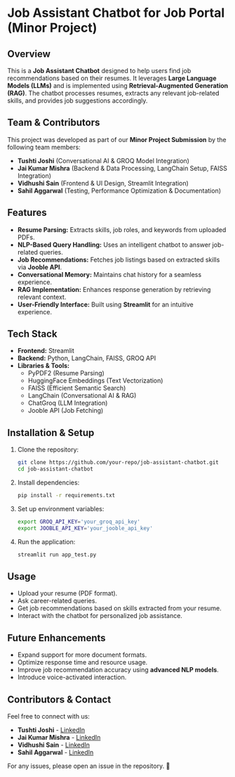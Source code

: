 # Job Assistant Chatbot for Job Portal (Minor Project)

## Overview
This is a **Job Assistant Chatbot** designed to help users find job recommendations based on their resumes. It leverages **Large Language Models (LLMs)** and is implemented using **Retrieval-Augmented Generation (RAG)**. The chatbot processes resumes, extracts any relevant job-related skills, and provides job suggestions accordingly.

## Team & Contributors
This project was developed as part of our **Minor Project Submission** by the following team members:
- **Tushti Joshi** (Conversational AI & GROQ Model Integration)
- **Jai Kumar Mishra** (Backend & Data Processing, LangChain Setup, FAISS Integration)
- **Vidhushi Sain** (Frontend & UI Design, Streamlit Integration)
- **Sahil Aggarwal** (Testing, Performance Optimization & Documentation)

## Features
- **Resume Parsing:** Extracts skills, job roles, and keywords from uploaded PDFs.
- **NLP-Based Query Handling:** Uses an intelligent chatbot to answer job-related queries.
- **Job Recommendations:** Fetches job listings based on extracted skills via **Jooble API**.
- **Conversational Memory:** Maintains chat history for a seamless experience.
- **RAG Implementation:** Enhances response generation by retrieving relevant context.
- **User-Friendly Interface:** Built using **Streamlit** for an intuitive experience.

## Tech Stack
- **Frontend:** Streamlit
- **Backend:** Python, LangChain, FAISS, GROQ API
- **Libraries & Tools:**
  - PyPDF2 (Resume Parsing)
  - HuggingFace Embeddings (Text Vectorization)
  - FAISS (Efficient Semantic Search)
  - LangChain (Conversational AI & RAG)
  - ChatGroq (LLM Integration)
  - Jooble API (Job Fetching)

## Installation & Setup
1. Clone the repository:
   ```bash
   git clone https://github.com/your-repo/job-assistant-chatbot.git
   cd job-assistant-chatbot
   ```
2. Install dependencies:
   ```bash
   pip install -r requirements.txt
   ```
3. Set up environment variables:
   ```bash
   export GROQ_API_KEY='your_groq_api_key'
   export JOOBLE_API_KEY='your_jooble_api_key'
   ```
4. Run the application:
   ```bash
   streamlit run app_test.py
   ```

## Usage
- Upload your resume (PDF format).
- Ask career-related queries.
- Get job recommendations based on skills extracted from your resume.
- Interact with the chatbot for personalized job assistance.

## Future Enhancements
- Expand support for more document formats.
- Optimize response time and resource usage.
- Improve job recommendation accuracy using **advanced NLP models**.
- Introduce voice-activated interaction.

## Contributors & Contact
Feel free to connect with us:
- **Tushti Joshi** - [LinkedIn](https://www.linkedin.com/in/tushti-joshi-899282211 )
- **Jai Kumar Mishra** - [LinkedIn](https://www.linkedin.com/in/jai-kumar-mishra-0981641aa)
- **Vidhushi Sain** - [LinkedIn](linkedin.com/in/vidhushi-sain-4a22b3270)
- **Sahil Aggarwal** - [LinkedIn](
linkedin.com/in/sahil-aggarwal-70232a1b7)

For any issues, please open an issue in the repository. 🚀

